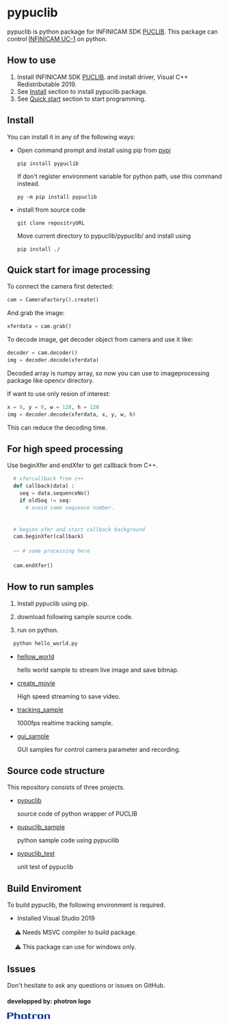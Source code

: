 # pypuclib

pypuclib is python package for INFINICAM SDK [PUCLIB](https://www.photron.co.jp/products/hsvcam/infinicam/tech.html).
This package can control  [INFINICAM UC-1](https://www.photron.co.jp/products/hsvcam/infinicam/) on python.

## How to use

1. Install INFINICAM SDK [PUCLIB](https://www.photron.co.jp/products/hsvcam/infinicam/tech.html). and install driver, Visual C++ Redistributable 2019.
2. See [Install](#Install) section to install pypuclib package.
3. See [Quick start](#Quick-start-for-image-processing) section to start programming.

## Install

You can install it in any of the following ways:

* Open command prompt and install using pip from [pypi](https://pypi.org/) 

  ```
  pip install pypuclib
  ```

  If don't register environment variable for python path, use this command instead.

  ```
  py -m pip install pypuclib
  ```

* install from source code
  
  ```
  git clone repositryURL
  ```

  Move current directory to pypuclib/pypuclib/ and install using 
  
  ```
  pip install ./
  ```

## Quick start for image processing

To connect the camera first detected:

  ```python
  cam = CameraFactory().create()
  ```

And grab the image:

  ```python
  xferdata = cam.grab()
  ```

To decode image, get decoder object from camera and use it like:

  ```python
  decoder = cam.decoder()
  img = decoder.decode(xferdata)
  ```

Decoded array is numpy array, so now you can use to imageprocessing package like opencv directory.

If want to use only resion of interest:

  ```python
  x = 0, y = 0, w = 128, h = 128
  img = decoder.decode(xferdata, x, y, w, h)
  ```

This can reduce the decoding time.

## For high speed processing

Use beginXfer and endXfer to get callback from C++.

```python
  # xfercallback from c++
  def callback(data) :
    seq = data.sequenceNo()
    if oldSeq != seq:
      # avoid same sequence number.


  # beginn xfer and start callback background
  cam.beginXfer(callback)

  ~~ # some processing here

  cam.endXfer()
```

## How to run samples

1. Install pypuclib using pip.

2. download following sample source code.

3. run on python.

```python
  python hello_world.py
```

* [hellow_world](pypuclib/pypuclib_sample/hello_world.py)

  hello world sample to stream live image and save bitmap.

* [create_movie](pypuclib/pypuclib_sample/create_movie.py)

  High speed streaming to save video.

* [tracking_sample](pypuclib/pypuclib_sample/tracking_sample.py)

  1000fps realtime tracking sample.

* [gui_sample](pypuclib/pypuclib_sample/create_movie.py)

  GUI samples for control camera parameter and recording.

## Source code structure

This repository consists of three projects.

* [pypuclib](pypuclib/pypuclib)
  
  source code of python wrapper of PUCLIB

* [pupuclib_sample](pypuclib/pypuclib_sample)

  python sample code using pypucilib

* [pypuclib_test](pypuclib/pypuclib_test)

  unit test of pypuclib

## Build Enviroment

To build pypuclib, the following environment is required.

* Installed Visual Studio 2019

　  :warning: Needs MSVC compiler to build package.

　  :warning: This package can use for windows only. 

## Issues

Don't hesitate to ask any questions or issues on GitHub.

#### developped by: photron logo
<img src="doc/Photron_logo.png" width="100">
